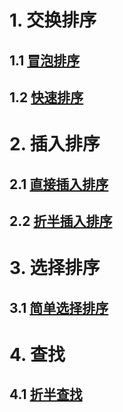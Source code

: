 # 1. 交换排序
## 1.1 [冒泡排序](https://github.com/evilcaox/LearningNotes/blob/master/Algorithm/%E5%86%92%E6%B3%A1%E6%8E%92%E5%BA%8F.md)
## 1.2 [快速排序](https://github.com/evilcaox/LearningNotes/blob/master/Algorithm/%E5%BF%AB%E9%80%9F%E6%8E%92%E5%BA%8F.md)
# 2. 插入排序
## 2.1 [直接插入排序](https://github.com/evilcaox/LearningNotes/blob/master/Algorithm/%E6%8F%92%E5%85%A5%E6%8E%92%E5%BA%8F.md)
## 2.2 [折半插入排序](https://github.com/evilcaox/LearningNotes/blob/master/Algorithm/%E6%8A%98%E5%8D%8A%E6%8F%92%E5%85%A5%E6%8E%92%E5%BA%8F.md)
# 3. 选择排序
## 3.1 [简单选择排序](https://github.com/evilcaox/LearningNotes/blob/master/Algorithm/%E7%AE%80%E5%8D%95%E9%80%89%E6%8B%A9%E6%8E%92%E5%BA%8F.md)
# 4. 查找
## 4.1 [折半查找](https://github.com/evilcaox/LearningNotes/blob/master/Algorithm/%E6%8A%98%E5%8D%8A%E6%9F%A5%E6%89%BE.md)
